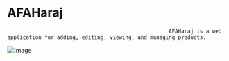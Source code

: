 # AFAHaraj
                                                        AFAHaraj is a web application for adding, editing, viewing, and managing products.
![image](https://github.com/AbdulazizAhmedAj/AFAHaraj/assets/96697853/49791177-40a9-44e3-b813-69f80ac7a363)
